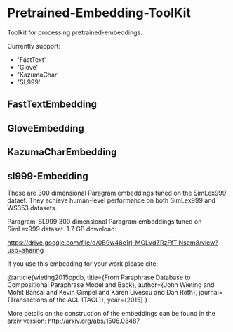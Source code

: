 # Pretrained-Embedding-ToolKit 

Toolkit for processing pretrained-embeddings.

Currently support:
 - 'FastText'
 - 'Glove'
 - 'KazumaChar'
 - 'SL999'

## FastTextEmbedding

## GloveEmbedding

## KazumaCharEmbedding

## sl999-Embedding

These are 300 dimensional Paragram embeddings tuned on the SimLex999 dataet. They achieve
human-level performance on both SimLex999 and WS353 datasets.

Paragram-SL999 300 dimensional Paragram embeddings tuned on SimLex999 dataset. 1.7 GB download:

https://drive.google.com/file/d/0B9w48e1rj-MOLVdZRzFfTlNsem8/view?usp=sharing

If you use this embedding for your work please cite:

@article{wieting2015ppdb,
title={From Paraphrase Database to Compositional Paraphrase Model and Back},
author={John Wieting and Mohit Bansal and Kevin Gimpel and Karen Livescu and Dan Roth},
journal={Transactions of the ACL (TACL)},
year={2015}
}

More details on the construction of the embeddings can be found in the arxiv version:
http://arxiv.org/abs/1506.03487
